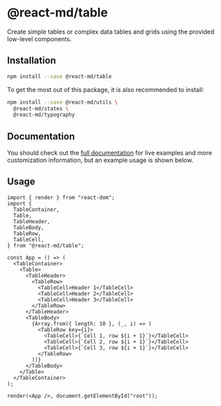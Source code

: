 # @react-md/table

Create simple tables or complex data tables and grids using the provided
low-level components.

## Installation

```sh
npm install --save @react-md/table
```

To get the most out of this package, it is also recommended to install:

```sh
npm install --save @react-md/utils \
  @react-md/states \
  @react-md/typography
```

<!-- DOCS_REMOVE -->

## Documentation

You should check out the
[full documentation](https://react-md.dev/packages/table/demos) for live
examples and more customization information, but an example usage is shown
below.

<!-- DOCS_REMOVE_END -->

## Usage

```tsx
import { render } from "react-dom";
import {
  TableContainer,
  Table,
  TableHeader,
  TableBody,
  TableRow,
  TableCell,
} from "@react-md/table";

const App = () => (
  <TableContainer>
    <Table>
      <TableHeader>
        <TableRow>
          <TableCell>Header 1</TableCell>
          <TableCell>Header 2</TableCell>
          <TableCell>Header 3</TableCell>
        </TableRow>
      </TableHeader>
      <TableBody>
        {Array.from({ length: 10 }, (_, i) => (
          <TableRow key={i}>
            <TableCell>{`Cell 1, row ${i + 1}`}</TableCell>
            <TableCell>{`Cell 2, row ${i + 1}`}</TableCell>
            <TableCell>{`Cell 3, row ${i + 1}`}</TableCell>
          </TableRow>
        ))}
      </TableBody>
    </Table>
  </TableContainer>
);

render(<App />, document.getElementById("root"));
```
